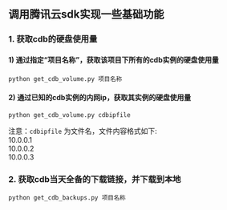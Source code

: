 ## 调用腾讯云sdk实现一些基础功能

### 1. 获取cdb的硬盘使用量

#### 1) 通过指定“项目名称”，获取该项目下所有的cdb实例的硬盘使用量
	python get_cdb_volume.py 项目名称
#### 2) 通过已知的cdb实例的内网ip，获取其实例的硬盘使用量
	python get_cdb_volume.py cdbipfile
注意：`cdbipfile` 为文件名，文件内容格式如下:<br>
	10.0.0.1<br>
	10.0.0.2<br>
	10.0.0.3<br>

### 2. 获取cdb当天全备的下载链接，并下载到本地
	python get_cdb_backups.py 项目名称
